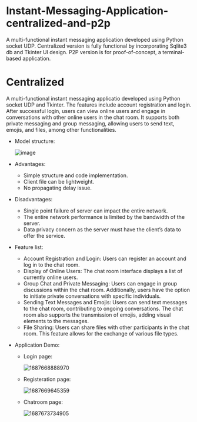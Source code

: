 # Instant-Messaging-Application-centralized-and-p2p
A multi-functional instant messaging application developed using Python socket UDP. Centralized version is fully functional by incorporating Sqlite3 db and Tkinter UI design. P2P version is for proof-of-concept, a terminal-based application. 

# Centralized
A multi-functional instant messaging applicatio developed using Python socket UDP and Tkinter. The features include account registration and login. After successful login, users can view online users and engage in conversations with other online users in the chat room. It supports both private messaging and group messaging, allowing users to send text, emojis, and files, among other functionalities.

- Model structure:

  ![image](https://github.com/yuantian94/Instant-Messaging-Application-centralized-and-p2p/assets/13746207/41d482bc-e767-4756-ba5d-3c5d47ecb9ba)

- Advantages:
  - Simple structure and code implementation.
  - Client file can be lightweight.
  - No propagating delay issue.

- Disadvantages:
  - Single point failure of server can impact the entire network. 
  - The entire network performance is limited by the bandwidth of the server.
  - Data privacy concern as the server must have the client’s data to offer the service.  

- Feature list:
  - Account Registration and Login: Users can register an account and log in to the chat room.
  - Display of Online Users: The chat room interface displays a list of currently online users.
  - Group Chat and Private Messaging: Users can engage in group discussions within the chat room. Additionally, users have the option to initiate private conversations with specific individuals.
  - Sending Text Messages and Emojis: Users can send text messages to the chat room, contributing to ongoing conversations. The chat room also supports the transmission of emojis, adding visual elements to the messages.
  - File Sharing: Users can share files with other participants in the chat room. This feature allows for the exchange of various file types.

- Application Demo:
  - Login page:

    ![1687668888970](https://github.com/yuantian94/Instant-Messaging-Application-centralized-and-p2p/assets/13746207/10151db7-9d68-47f7-8025-36b2ca8e92f4)
  
  - Registeration page:

    ![1687669645359](https://github.com/yuantian94/Instant-Messaging-Application-centralized-and-p2p/assets/13746207/b01d0cc0-5a27-4874-a046-8cf66faa4b56)
  
  - Chatroom page:

    ![1687673734905](https://github.com/yuantian94/Instant-Messaging-Application-centralized-and-p2p/assets/13746207/12d29725-b692-4089-9ebd-174cddb66794)



